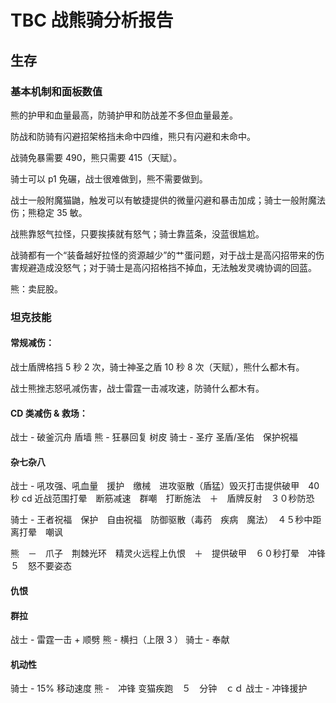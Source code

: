 # TBC 战熊骑分析报告

## 生存

### 基本机制和面板数值

熊的护甲和血量最高，防骑护甲和防战差不多但血量最差。

防战和防骑有闪避招架格挡未命中四维，熊只有闪避和未命中。

战骑免暴需要 490，熊只需要 415（天赋）。

骑士可以 p1 免碾，战士很难做到，熊不需要做到。

战士一般附魔猫鼬，触发可以有敏捷提供的微量闪避和暴击加成；骑士一般附魔法伤；熊稳定 35 敏。

战熊靠怒气拉怪，只要挨揍就有怒气；骑士靠蓝条，没蓝很尴尬。

战骑都有一个“装备越好拉怪的资源越少”的艹蛋问题，对于战士是高闪招带来的伤害规避造成没怒气；对于骑士是高闪招格挡不掉血，无法触发灵魂协调的回蓝。

熊：卖屁股。

### 坦克技能

#### 常规减伤：

战士盾牌格挡 5 秒 2 次，骑士神圣之盾 10 秒 8 次（天赋），熊什么都木有。

战士熊挫志怒吼减伤害，战士雷霆一击减攻速，防骑什么都木有。

#### CD 类减伤 & 救场：

战士 - 破釜沉舟 盾墙 
熊 - 狂暴回复 树皮
骑士 - 圣疗 圣盾/圣佑　保护祝福 

#### 杂七杂八

战士 - 吼攻强、吼血量　援护　缴械　进攻驱散（盾猛）毁灭打击提供破甲　40 秒 cd 近战范围打晕　断筋减速　群嘲　打断施法　＋　盾牌反射　３０秒防恐

骑士 - 王者祝福　保护　自由祝福　防御驱散（毒药　疾病　魔法）　４５秒中距离打晕　嘲讽

熊　－　爪子　荆棘光环　精灵火远程上仇恨　＋　提供破甲　６０秒打晕　冲锋　５　怒不要姿态　

#### 仇恨

#### 群拉

战士 - 雷霆一击 + 顺劈
熊 - 横扫（上限 3 ）
骑士 - 奉献

#### 机动性

骑士 - 15% 移动速度
熊 -　冲锋 变猫疾跑　５　分钟　ｃｄ
战士 - 冲锋援护




